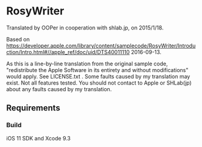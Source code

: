 # RosyWriter

Translated by OOPer in cooperation with shlab.jp, on 2015/1/18.

Based on
<https://developer.apple.com/library/content/samplecode/RosyWriter/Introduction/Intro.html#//apple_ref/doc/uid/DTS40011110>
2016-09-13.

As this is a line-by-line translation from the original sample code, "redistribute the Apple Software in its entirety and without modifications" would apply. See LICENSE.txt .
Some faults caused by my translation may exist. Not all features tested.
You should not contact to Apple or SHLab(jp) about any faults caused by my translation.

## Requirements

### Build

iOS 11 SDK and Xcode 9.3


